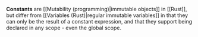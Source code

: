 **Constants** are [[Mutability (programming)|immutable objects]] in [[Rust]], but differ from [[Variables (Rust)|regular immutable variables]] in that they can only be the result of a constant expression, and that they support being declared in any scope - even the global scope.